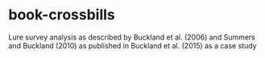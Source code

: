# book-crossbills
Lure survey analysis as described by Buckland et al. (2006) and Summers and Buckland (2010) as published in Buckland et al. (2015) as a case study
